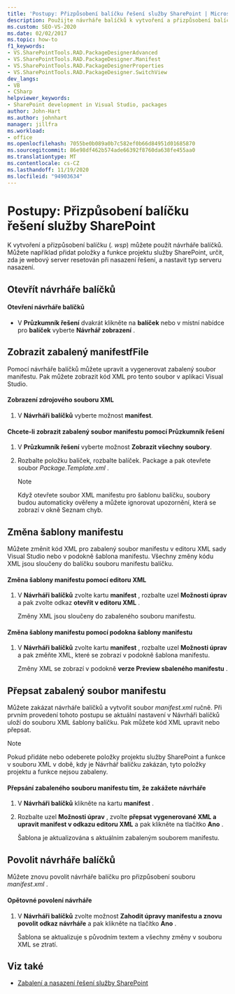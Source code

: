 ```yaml
---
title: 'Postupy: Přizpůsobení balíčku řešení služby SharePoint | Microsoft Docs'
description: Použijte návrháře balíčků k vytvoření a přizpůsobení balíčku řešení služby SharePoint (. wsp). Zobrazit nebo přepsat zabalený soubor manifestu. Změňte šablonu manifestu.
ms.custom: SEO-VS-2020
ms.date: 02/02/2017
ms.topic: how-to
f1_keywords:
- VS.SharePointTools.RAD.PackageDesignerAdvanced
- VS.SharePointTools.RAD.PackageDesigner.Manifest
- VS.SharePointTools.RAD.PackageDesignerProperties
- VS.SharePointTools.RAD.PackageDesigner.SwitchView
dev_langs:
- VB
- CSharp
helpviewer_keywords:
- SharePoint development in Visual Studio, packages
author: John-Hart
ms.author: johnhart
manager: jillfra
ms.workload:
- office
ms.openlocfilehash: 7055be0b089a0b7c582ef0b66d84951d01685870
ms.sourcegitcommit: 86e98df462b574ade66392f8760da638fe455aa0
ms.translationtype: MT
ms.contentlocale: cs-CZ
ms.lasthandoff: 11/19/2020
ms.locfileid: "94903634"
---
```

# <a name="how-to-customize-a-sharepoint-solution-package"></a>Postupy: Přizpůsobení balíčku řešení služby SharePoint
  K vytvoření a přizpůsobení balíčku (*. wsp*) můžete použít návrháře balíčků. Můžete například přidat položky a funkce projektu služby SharePoint, určit, zda je webový server resetován při nasazení řešení, a nastavit typ serveru nasazení.

## <a name="open-the-package-designer"></a>Otevřít návrháře balíčků

#### <a name="to-open-the-package-designer"></a>Otevření návrháře balíčků

- V **Průzkumník řešení** dvakrát klikněte na **balíček** nebo v místní nabídce pro **balíček** vyberte **Návrhář zobrazení** .

## <a name="view-the-packaged-manifestffile"></a>Zobrazit zabalený manifestfFile
 Pomocí návrháře balíčků můžete upravit a vygenerovat zabalený soubor manifestu. Pak můžete zobrazit kód XML pro tento soubor v aplikaci Visual Studio.

#### <a name="to-view-the-xml-source-file"></a>Zobrazení zdrojového souboru XML

1. V **Návrháři balíčků** vyberte možnost **manifest**.

#### <a name="to-view-the-packaged-manifest-file-by-using-solution-explorer"></a>Chcete-li zobrazit zabalený soubor manifestu pomocí Průzkumník řešení

1. V **Průzkumník řešení** vyberte možnost **Zobrazit všechny soubory**.

2. Rozbalte položku balíček, rozbalte balíček. Package a pak otevřete soubor *Package.Template.xml* .

    > [!NOTE]
    > Když otevřete soubor XML manifestu pro šablonu balíčku, soubory budou automaticky ověřeny a můžete ignorovat upozornění, která se zobrazí v okně Seznam chyb.

## <a name="change-the-manifest-template"></a>Změna šablony manifestu
 Můžete změnit kód XML pro zabalený soubor manifestu v editoru XML sady Visual Studio nebo v podokně šablona manifestu. Všechny změny kódu XML jsou sloučeny do balíčku souboru manifestu balíčku.

#### <a name="to-change-the-manifest-template-by-using-the-xml-editor"></a>Změna šablony manifestu pomocí editoru XML

1. V **Návrháři balíčků** zvolte kartu **manifest** , rozbalte uzel **Možnosti úprav** a pak zvolte odkaz **otevřít v editoru XML** .

     Změny XML jsou sloučeny do zabaleného souboru manifestu.

#### <a name="to-change-the-manifest-template-by-using-the-manifest-template-pane"></a>Změna šablony manifestu pomocí podokna šablony manifestu

1. V **Návrháři balíčků** zvolte kartu **manifest** , rozbalte uzel **Možnosti úprav** a pak změňte XML, které se zobrazí v podokně šablona manifestu.

     Změny XML se zobrazí v podokně **verze Preview sbaleného manifestu** .

## <a name="overwrite-the-packaged-manifest-file"></a>Přepsat zabalený soubor manifestu
 Můžete zakázat návrháře balíčků a vytvořit soubor *manifest.xml* ručně. Při prvním provedení tohoto postupu se aktuální nastavení v Návrháři balíčků uloží do souboru XML šablony balíčku. Pak můžete kód XML upravit nebo přepsat.

> [!NOTE]
> Pokud přidáte nebo odeberete položky projektu služby SharePoint a funkce v souboru XML v době, kdy je Návrhář balíčku zakázán, tyto položky projektu a funkce nejsou zabaleny.

#### <a name="to-overwrite-packaged-manifest-file-by-disabling-the-designer"></a>Přepsání zabaleného souboru manifestu tím, že zakážete návrháře

1. V **Návrháři balíčků** klikněte na kartu **manifest** .

2. Rozbalte uzel **Možnosti úprav** , zvolte **přepsat vygenerované XML a upravit manifest v odkazu editoru XML** a pak klikněte na tlačítko **Ano** .

     Šablona je aktualizována s aktuálním zabaleným souborem manifestu.

## <a name="enable-the-package-designer"></a>Povolit návrháře balíčků
 Můžete znovu povolit návrháře balíčku pro přizpůsobení souboru *manifest.xml* .

#### <a name="to-re-enable-the-designer"></a>Opětovné povolení návrháře

1. V **Návrháři balíčků** zvolte možnost **Zahodit úpravy manifestu a znovu povolit odkaz návrháře** a pak klikněte na tlačítko **Ano** .

     Šablona se aktualizuje s původním textem a všechny změny v souboru XML se ztratí.

## <a name="see-also"></a>Viz také
- [Zabalení a nasazení řešení služby SharePoint](../sharepoint/packaging-and-deploying-sharepoint-solutions.md)
